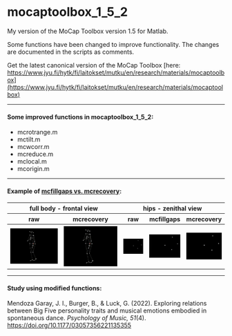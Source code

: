 # mocaptoolbox_1_5_2

My version of the MoCap Toolbox version 1.5 for Matlab. 

Some functions have been changed to improve functionality. The changes are documented in the scripts as comments.

Get the latest canonical version of the MoCap Toolbox [here: https://www.jyu.fi/hytk/fi/laitokset/mutku/en/research/materials/mocaptoolbox](https://www.jyu.fi/hytk/fi/laitokset/mutku/en/research/materials/mocaptoolbox) 

---

#### Some improved functions in mocaptoolbox_1_5_2:

* mcrotrange.m
* mctilt.m
* mcwcorr.m
* mcreduce.m
* mclocal.m
* mcorigin.m

---

#### Example of <a href="https://github.com/juigmend/matlab-miscellaneous/tree/main/mcrecovery_vs_mcfillgaps">mcfillgaps vs. mcrecovery</a>:


<table width="100%">
  <tr>
    <th width="60%" colspan=2> full body - frontal view</th>
    <th width="40%"colspan=3> hips - zenithal view</th>
  </tr>
  <tr>
    <th> raw </th>
    <th> mcrecovery </th>
    <th> raw </th>
    <th> mcfillgaps </th>
    <th> mcrecovery </th>
  </tr>
  <tr>
    <th><img src="https://github.com/juigmend/matlab-miscellaneous/raw/main/mcrecovery_vs_mcfillgaps/Full_P07_s4_allgaps.gif" ></th>
    <th><img src="https://github.com/juigmend/matlab-miscellaneous/raw/main/mcrecovery_vs_mcfillgaps/Full_P07_s4_gapsfilled.gif" ></th>
    <th><img src="https://github.com/juigmend/matlab-miscellaneous/raw/main/mcrecovery_vs_mcfillgaps/gaps_P07_s4.gif"></th>
    <th><img src="https://github.com/juigmend/matlab-miscellaneous/raw/main/mcrecovery_vs_mcfillgaps/mcfillgaps_P07_s4.gif"></th>
    <th><img src="https://github.com/juigmend/matlab-miscellaneous/raw/main/mcrecovery_vs_mcfillgaps/mcrecovery_P07_s4.gif"></th>
  </tr>
 </table>

---

#### Study using modified functions: 

Mendoza Garay, J. I., Burger, B., & Luck, G. (2022). Exploring relations between Big Five personality traits and musical emotions embodied in spontaneous dance. <i>Psychology of Music, 51</i>(4). https://doi.org/10.1177/03057356221135355

<!--
https://journals.sagepub.com/doi/full/10.1177/03057356221135355

http://urn.fi/URN:NBN:fi:jyu-202211295415
-->


